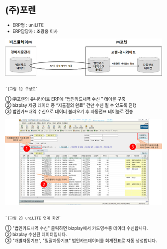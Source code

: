 # \(주\)포렌

 - ERP명 : uniLITE  
 - ERP담당자 : 조광웅 이사

![](../../../../.gitbook/assets/image%20%28119%29.png)

                                                                          `{그림 1} 구성도`

   ① ㈜포렌의 유니라이트 ERP에 “법인카드내역 수신＂테이블 구축  
   ② bizplay 제공 데이터 중 “지출결의 완료” 건만 수신 될 수 있도록 진행  
   ③ 법인카드내역 수신으로 데이터 불러오기 후 자동전표 테이블로 전송

![](../../../../.gitbook/assets/image%20%2810%29.png)

                                                                       `{그림 2} uniLITE 연계 화면`

   ① "법인카드내역 수신" 클릭하면 bizplay에서 카드영수증 데이터 수신합니다.  
   ② bizplay 수신된 데이터입니다.  
   ③ "개별자동기표", "일괄자동기표" 법인카드데이터를 회계전표로 자동 생성합니다.

